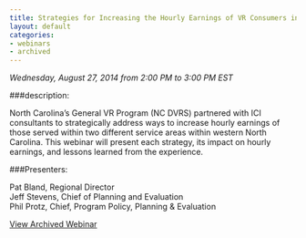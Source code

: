 ```yaml
---
title: Strategies for Increasing the Hourly Earnings of VR Consumers in Western North Carolina and Resulting Implications for Statewide Expansion
layout: default
categories:
- webinars
- archived
---
```

*Wednesday, August 27, 2014 from 2:00 PM to 3:00 PM EST*

###description:

North Carolina’s General VR Program (NC DVRS) partnered with ICI consultants to strategically address ways to increase hourly earnings of those served within two different service areas within western North Carolina.  This webinar will present each strategy, its impact on hourly earnings, and lessons learned from the experience.

###Presenters:

Pat Bland, Regional Director  
Jeff Stevens, Chief of Planning and Evaluation  
Phil Protz, Chief, Program Policy, Planning & Evaluation



<a class="btn btn-primary btn-lg" role="button" href="http://connectpro97884399.adobeconnect.com/p9qyxb6ktma/ ">View Archived Webinar</a>
